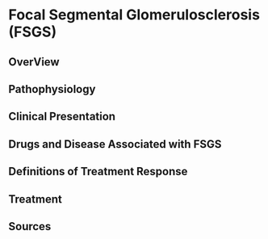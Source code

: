 # **Focal Segmental Glomerulosclerosis (FSGS)** 
## **OverView**

## **Pathophysiology** 
## **Clinical Presentation**
## **Drugs and Disease Associated with FSGS**
## **Definitions of Treatment Response**
## **Treatment**
## **Sources**
